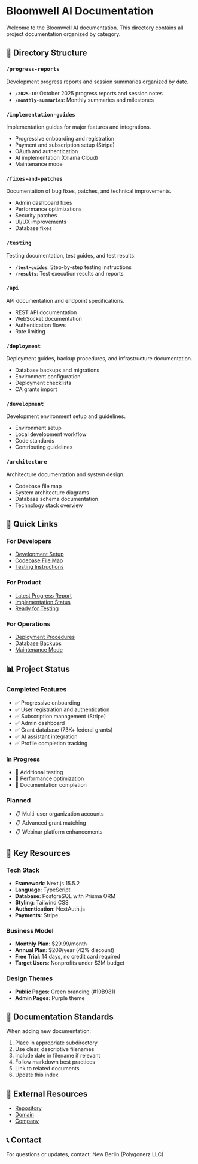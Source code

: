 # Bloomwell AI Documentation

Welcome to the Bloomwell AI documentation. This directory contains all project documentation organized by category.

## 📁 Directory Structure

### `/progress-reports`
Development progress reports and session summaries organized by date.
- **`/2025-10`**: October 2025 progress reports and session notes
- **`/monthly-summaries`**: Monthly summaries and milestones

### `/implementation-guides`
Implementation guides for major features and integrations.
- Progressive onboarding and registration
- Payment and subscription setup (Stripe)
- OAuth and authentication
- AI implementation (Ollama Cloud)
- Maintenance mode

### `/fixes-and-patches`
Documentation of bug fixes, patches, and technical improvements.
- Admin dashboard fixes
- Performance optimizations
- Security patches
- UI/UX improvements
- Database fixes

### `/testing`
Testing documentation, test guides, and test results.
- **`/test-guides`**: Step-by-step testing instructions
- **`/results`**: Test execution results and reports

### `/api`
API documentation and endpoint specifications.
- REST API documentation
- WebSocket documentation
- Authentication flows
- Rate limiting

### `/deployment`
Deployment guides, backup procedures, and infrastructure documentation.
- Database backups and migrations
- Environment configuration
- Deployment checklists
- CA grants import

### `/development`
Development environment setup and guidelines.
- Environment setup
- Local development workflow
- Code standards
- Contributing guidelines

### `/architecture`
Architecture documentation and system design.
- Codebase file map
- System architecture diagrams
- Database schema documentation
- Technology stack overview

## 🚀 Quick Links

### For Developers
- [Development Setup](./development/environment-verification.md)
- [Codebase File Map](./architecture/codebase-file-map.md)
- [Testing Instructions](./testing/test-guides/testing-instructions.md)

### For Product
- [Latest Progress Report](./progress-reports/2025-10/)
- [Implementation Status](./implementation-guides/)
- [Ready for Testing](./testing/ready-for-testing.md)

### For Operations
- [Deployment Procedures](./deployment/)
- [Database Backups](./deployment/database-backups.log)
- [Maintenance Mode](./implementation-guides/maintenance-mode.md)

## 📊 Project Status

### Completed Features
- ✅ Progressive onboarding
- ✅ User registration and authentication
- ✅ Subscription management (Stripe)
- ✅ Admin dashboard
- ✅ Grant database (73K+ federal grants)
- ✅ AI assistant integration
- ✅ Profile completion tracking

### In Progress
- 🚧 Additional testing
- 🚧 Performance optimization
- 🚧 Documentation completion

### Planned
- 📋 Multi-user organization accounts
- 📋 Advanced grant matching
- 📋 Webinar platform enhancements

## 🎯 Key Resources

### Tech Stack
- **Framework**: Next.js 15.5.2
- **Language**: TypeScript
- **Database**: PostgreSQL with Prisma ORM
- **Styling**: Tailwind CSS
- **Authentication**: NextAuth.js
- **Payments**: Stripe

### Business Model
- **Monthly Plan**: $29.99/month
- **Annual Plan**: $209/year (42% discount)
- **Free Trial**: 14 days, no credit card required
- **Target Users**: Nonprofits under $3M budget

### Design Themes
- **Public Pages**: Green branding (#10B981)
- **Admin Pages**: Purple theme

## 📝 Documentation Standards

When adding new documentation:
1. Place in appropriate subdirectory
2. Use clear, descriptive filenames
3. Include date in filename if relevant
4. Follow markdown best practices
5. Link to related documents
6. Update this index

## 🔗 External Resources
- [Repository](https://github.com/newberlin/nonprofit-ai-assistant)
- [Domain](https://bloomwell-ai.com)
- [Company](https://polygonerz.com)

## 📞 Contact
For questions or updates, contact: New Berlin (Polygonerz LLC)






